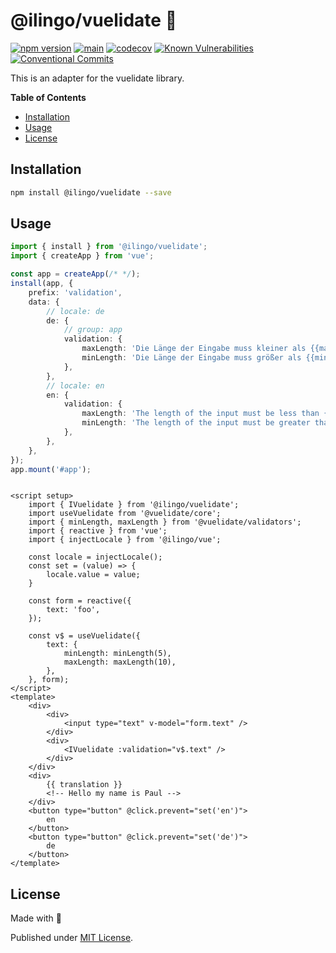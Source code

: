 # @ilingo/vuelidate 🎉

[![npm version](https://badge.fury.io/js/@ilingo%2Fvuelidate.svg)](https://badge.fury.io/js/@ilingo%2Fvuelidate)
[![main](https://github.com/Tada5hi/ilingo/actions/workflows/main.yml/badge.svg)](https://github.com/Tada5hi/ilingo/actions/workflows/main.yml)
[![codecov](https://codecov.io/gh/tada5hi/ilingo/branch/master/graph/badge.svg?token=CLIA667K6V)](https://codecov.io/gh/tada5hi/ilingo)
[![Known Vulnerabilities](https://snyk.io/test/github/Tada5hi/ilingo/badge.svg)](https://snyk.io/test/github/Tada5hi/ilingo)
[![Conventional Commits](https://img.shields.io/badge/Conventional%20Commits-1.0.0-%23FE5196?logo=conventionalcommits&logoColor=white)](https://conventionalcommits.org)

This is an adapter for the vuelidate library.

**Table of Contents**

- [Installation](#installation)
- [Usage](#usage)
- [License](#license)

## Installation

```bash
npm install @ilingo/vuelidate --save
```

## Usage

```typescript
import { install } from '@ilingo/vuelidate';
import { createApp } from 'vue';

const app = createApp(/* */);
install(app, {
    prefix: 'validation',
    data: {
        // locale: de
        de: {
            // group: app
            validation: {
                maxLength: 'Die Länge der Eingabe muss kleiner als {{max}} sein.',
                minLength: 'Die Länge der Eingabe muss größer als {{min}} sein.',
            },
        },
        // locale: en
        en: {
            validation: {
                maxLength: 'The length of the input must be less than {{max}}.',
                minLength: 'The length of the input must be greater than {{min}}.',
            },
        },
    },
});
app.mount('#app');
```

```vue

<script setup>
    import { IVuelidate } from '@ilingo/vuelidate';
    import useVuelidate from '@vuelidate/core';
    import { minLength, maxLength } from '@vuelidate/validators';
    import { reactive } from 'vue';
    import { injectLocale } from '@ilingo/vue';

    const locale = injectLocale();
    const set = (value) => {
        locale.value = value;
    }

    const form = reactive({
        text: 'foo',
    });

    const v$ = useVuelidate({
        text: {
            minLength: minLength(5),
            maxLength: maxLength(10),
        },
    }, form);
</script>
<template>
    <div>
        <div>
            <input type="text" v-model="form.text" />
        </div>
        <div>
            <IVuelidate :validation="v$.text" />
        </div>
    </div>
    <div>
        {{ translation }}
        <!-- Hello my name is Paul -->
    </div>
    <button type="button" @click.prevent="set('en')">
        en
    </button>
    <button type="button" @click.prevent="set('de')">
        de
    </button>
</template>
```

## License

Made with 💚

Published under [MIT License](./LICENSE).
